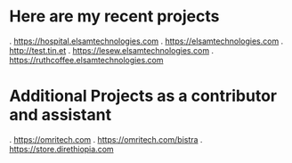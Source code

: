 # Here are my recent projects
. https://hospital.elsamtechnologies.com
. https://elsamtechnologies.com
. http://test.tin.et
. https://lesew.elsamtechnologies.com
. https://ruthcoffee.elsamtechnologies.com

# Additional Projects as a contributor and assistant
. https://omritech.com
. https://omritech.com/bistra
. https://store.direthiopia.com
